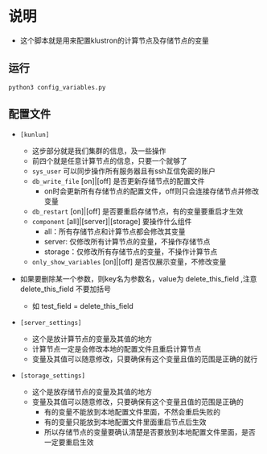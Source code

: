 # 说明 
* 这个脚本就是用来配置klustron的计算节点及存储节点的变量
## 运行
`python3 config_variables.py`
## 配置文件
* `[kunlun]`
  * 这步部分就是我们集群的信息，及一些操作
  * 前四个就是任意计算节点的信息，只要一个就够了
  * `sys_user` 可以同步操作所有服务器且有ssh互信免密的账户
  * `db_write_file` [on]|[off] 是否更新存储节点的配置文件
    * on时会更新所有存储节点的配置文件，off则只会连接存储节点并修改变量
  * `db_restart` [on]|[off] 是否要重启存储节点，有的变量要重启才生效
  * `component` [all]|[server]|[storage] 要操作什么组件
    * all：所有存储节点和计算节点都会修改其变量
    * server: 仅修改所有计算节点的变量，不操作存储节点
    * storage：仅修改所有存储节点的变量，不操作计算节点
  * `only_show_variables` [on]|[off] 是否仅展示变量，不修改变量

* 如果要删除某一个参数，则key名为参数名，value为 delete_this_field ,注意 delete_this_field 不要加括号
  * 如 test_field = delete_this_field
* `[server_settings]`
  * 这个是放计算节点的变量及其值的地方
  * 计算节点一定是会修改本地的配置文件且重启计算节点
  * 变量及其值可以随意修改，只要确保有这个变量且值的范围是正确的就行 

* `[storage_settings]`
  * 这个是放存储节点的变量及其值的地方
  * 变量及其值可以随意修改，只要确保有这个变量且值的范围是正确的
    * 有的变量不能放到本地配置文件里面，不然会重启失败的
    * 有的变量只能放到本地配置文件里面重启节点后生效
    * 所以存储节点的变量要确认清楚是否要放到本地配置文件里面，是否一定要重启生效
